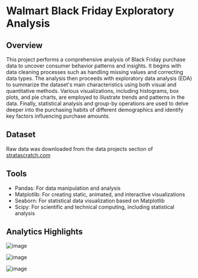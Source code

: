# Walmart Black Friday Exploratory Analysis

## Overview

This project performs a comprehensive analysis of Black Friday purchase data to uncover consumer behavior patterns and insights. It begins with data cleaning processes such as handling missing values and correcting data types. The analysis then proceeds with exploratory data analysis (EDA) to summarize the dataset's main characteristics using both visual and quantitative methods. Various visualizations, including histograms, box plots, and pie charts, are employed to illustrate trends and patterns in the data. Finally, statistical analysis and group-by operations are used to delve deeper into the purchasing habits of different demographics and identify key factors influencing purchase amounts.

## Dataset

Raw data was downloaded from the data projects section of [stratascratch.com](https://www.stratascratch.com/)

## Tools

- Pandas: For data manipulation and analysis
- Matplotlib: For creating static, animated, and interactive visualizations
- Seaborn: For statistical data visualization based on Matplotlib
- Scipy: For scientific and technical computing, including statistical analysis

## Analytics Highlights

![image](https://github.com/user-attachments/assets/95b3f23b-3e54-47ee-a3c1-0c16cc7dd9fc)

![image](https://github.com/user-attachments/assets/4317f74b-d825-45d5-8716-d2faf55d282d)

![image](https://github.com/user-attachments/assets/c94f96d5-f1bc-43f7-84a4-3800eb4c82ad)
